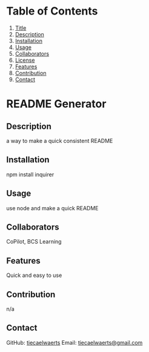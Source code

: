 
  # Table of Contents
  1. [Title](#title)
  2. [Description](#description)
  3. [Installation](#installation)
  4. [Usage](#usage)
  5. [Collaborators](#collaborators)
  6. [License](#license)
  7. [Features](#features)
  8. [Contribution](#contribution)
  9. [Contact](#contact)
  
  
  # README Generator

  ## Description
a way to make a quick consistent README

## Installation 
npm install inquirer

## Usage
use node and make a quick README

## Collaborators 
CoPilot, BCS Learning





## Features
Quick and easy to use

## Contribution
n/a

## Contact
GitHub: [tiecaelwaerts](https://github.com/tiecaelwaerts)
Email: tiecaelwaerts@gmail.com
